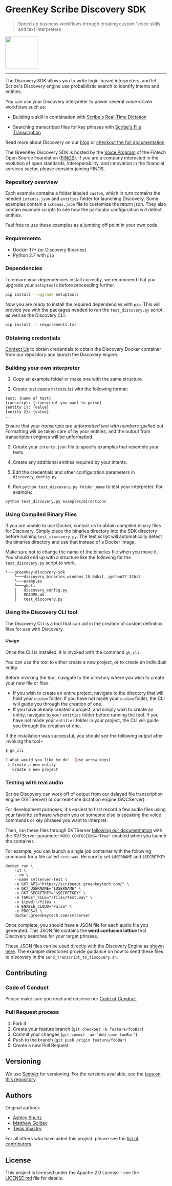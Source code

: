 # GreenKey Scribe Discovery SDK
> Speed up business workflows through creating custom 'voice skills' and text interpreters

<img src="https://github.com/finos-voice/greenkey-voice-sdk/raw/master/logo/greenkey-logo.png" width="100" />

---

The Discovery SDK allows you to write logic-based interpreters, and let Scribe's Discovery engine use probabilistic search to identify intents and entities.

You can use your Discovery interpreter to power several voice-driven workflows such as:

- Building a skill in combination with [Scribe's Real-Time Dictation](https://transcription.greenkeytech.com/sqc-06437d7/)

- Searching transcribed files for key phrases with [Scribe's File Transcription](https://transcription.greenkeytech.com/svt-e0286da/)

Read more about Discovery on our [blog](https://www.greenkeytech.com/news/2018/07/17/greenkey-scribe-discovery-skills/) or [checkout the full documentation](https://transcription.greenkeytech.com/discovery-1890af/)

The GreenKey Discovery SDK
is hosted by the [Voice Program] of the Fintech Open Source Foundation ([FINOS]).
If you are a company interested in the evolution of
open standards, interoperability, and innovation in the financial services sector,
please consider joining FINOS.

### Repository overview
Each example contains a folder labeled `custom`, which in turn contains the needed `intents.json` and `entities` folder for launching Discovery.
Some examples contain a `schemas.json` file to customize the return json.
They also contain example scripts to see how the particular configuration will detect entities.

Feel free to use these examples as a jumping off point in your own code.

### Requirements

- Docker 17+ (or Discovery Binaries)
- Python 2.7 with `pip`

### Dependencies

To ensure your dependencies install correctly, we recommend that you upgrade your `setuptools` before proceeding further.

```sh
pip install --upgrade setuptools
```

Now you are ready to install the required dependencies with `pip`.
This will provide you with the packages needed to run the `test_discovery.py` script, as well as the Discovery CLI.

```sh
pip install -r requirements.txt
```

### Obtaining credentials
[Contact Us](mailto:transcription@greenkeytech.com) to obtain credentials to obtain the Discovery Docker container from our repository and launch the Discovery engine.

### Building your own interpreter

1) Copy an example folder or make one with the same structure

2) Create test cases in tests.txt with the following format:

```
test: {name of test}
transcript: {transcript you want to parse}
{entity 1}: {value}
{entity 2}: {value}
...
```

Ensure that your *transcripts are unformatted text with numbers spelled out*. Formatting will be taken care of by your entities, and the output from transcription engines will be unformatted.

3) Create your `intents.json` file to specify examples that resemble your tests.

4) Create any additional entities required by your intents.

5) Edit the credentials and other configuration parameters in `discovery_config.py`

6) Run `python test_discovery.py folder_name` to test your interpreter. For example:

```
python test_discovery.py examples/directions
```

### Using Compiled Binary Files

If you are unable to use Docker, contact us to obtain compiled binary files for Discovery.
Simply place the binaries directory into the SDK directory before running `test_discovery.py`.
The test script will automatically detect the binaries directory and use that instead of a Docker image.

Make sure not to change the name of the binaries file when you move it.
You should end up with a structure like the following for the `test_discovery.py` script to work.

```
└───greenkey-discovery-sdk
    └───discovery_binaries_windows_10_64bit__python27_32bit
    └───examples
    └───gkcli
    │   discovery_config.py
    │   README.md
    │   test_discovery.py
```

### Using the Discovery CLI tool

The Discovery CLI is a tool that can aid in the creation of custom definition files for use with Discovery.

#### Usage

Once the CLI is installed, it is invoked with the command `gk_cli`.

You can use the tool to either create a new project, or to create an individual entity.

Before invoking the tool, navigate to the directory where you wish to create your new file or files.
- If you wish to create an entire project, navigate to the directory that will hold your `custom` folder. If you have not made your `custom` folder, the CLI will guide you through the creation of one.
- If you have already created a project, and simply wish to create an entity, navigate to your `entities` folder before running the tool. If you have not made your `entities` folder in your project, the CLI will guide you through the creation of one.

If the installation was successful, you should see the following output after invoking the tool~
```sh
$ gk_cli

? What would you like to do?  (Use arrow keys)
 ❯ Create a new entity
   Create a new project
```

### Testing with real audio

Scribe Discovery can work off of output from our delayed file transcription engine (SVTServer) or our real-time dictation engine (SQCServer).

For development purposes, it's easiest to first record a few audio files using your favorite software wherein you or someone else is speaking the voice commands or key phrases you want to interpret.

Then, run these files through SVTServer [following our documentation](https://transcription.greenkeytech.com/svt-e0286da/) with the SVTServer parameter `WORD_CONFUSIONS="True"` enabled when you launch the container.

For example, you can launch a single job container with the following command for a file called `test.wav`. Be sure to set `$USERNAME` and `$SECRETKEY`

```
docker run \
    -it \
    --rm \
    --name svtserver-test \
    -e GKT_API="https://scribeapi.greenkeytech.com/" \
    -e GKT_USERNAME="$USERNAME" \
    -e GKT_SECRETKEY="$SECRETKEY" \
    -e TARGET_FILE="/files/test.wav" \
    -v $(pwd):/files \
    -e ENABLE_CLOUD="False" \
    -e PROCS=1 \
    docker.greenkeytech.com/svtserver
```

Once complete, you should have a JSON file for each audio file you generated. This JSON file contains the **word confusion lattice** that Discovery searches for your target phrases.

These JSON files can be used directly with the Discovery Engine as [shown here](https://transcription.greenkeytech.com/discovery-1890af/deploying/#getting-started). The example directories provide guidance on how to send these files to discovery in the `send_transcript_to_discovery.sh`.

## Contributing

### Code of Conduct

Please make sure you read and observe our [Code of Conduct].

### Pull Request process

1. Fork it
1. Create your feature branch (`git checkout -b feature/fooBar`)
1. Commit your changes (`git commit -am 'Add some fooBar'`)
1. Push to the branch (`git push origin feature/fooBar`)
1. Create a new Pull Request

## Versioning

We use [SemVer] for versioning.  For the versions available, see the [tags on this repository].

## Authors

Original authors:

- [Ashley Shultz](https://github.com/AGiantSquid)
- [Matthew Goldey](https://github.com/mgoldey)
- [Tejas Shastry](https://github.com/tshastry)

For all others who have aided this project, please see the [list of contributors].

## License

This project is licensed under the Apache 2.0 License - see the [LICENSE.md](LICENSE.md) file for details.

<!-- Markdown link & img defs -->
[FINOS]: https://www.finos.org
[Code of Conduct]: https://www.finos.org/code-of-conduct
[Voice Program]: https://finosfoundation.atlassian.net/wiki/spaces/VOICE/overview
[SemVer]: http://semver.org
[list of contributors]: https://github.com/finos-voice/greenkey-discovery-sdk/graphs/contributors
[tags on this repository]: https://github.com/finos-voice/greenkey-discovery-sdk/tags
